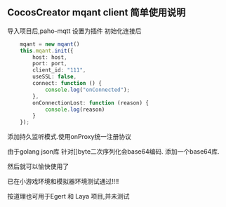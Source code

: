 CocosCreator mqant client 简单使用说明
-----
导入项目后,paho-mqtt 设置为插件
初始化连接后
```typescript
    mqant = new mqant()
    this.mqant.init({
        host: host,
        port: port,
        client_id: "111",
        useSSL: false,
        connect: function () {
            console.log("onConnected");
        },
        onConnectionLost: function (reason) {
            console.log(reason)
        }
    });
```
添加持久监听模式.使用onProxy统一注册协议

由于golang json库 针对[]byte二次序列化会base64编码. 添加一个base64库.

然后就可以愉快使用了

已在小游戏环境和模拟器环境测试通过!!!!

按道理也可用于Egert 和 Laya 项目,并未测试
